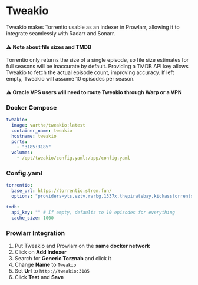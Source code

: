 # Tweakio

Tweakio makes Torrentio usable as an indexer in Prowlarr, allowing it to integrate seamlessly with Radarr and Sonarr.

#### ⚠️ Note about file sizes and TMDB

Torrentio only returns the size of a single episode, so file size estimates for full seasons will be inaccurate by default. Providing a TMDB API key allows Tweakio to fetch the actual episode count, improving accuracy. If left empty, Tweakio will assume 10 episodes per season.

#### ⚠️ Oracle VPS users will need to route Tweakio through Warp or a VPN


### Docker Compose

```yaml
tweakio:
  image: varthe/tweakio:latest
  container_name: tweakio
  hostname: tweakio
  ports:
    - "3185:3185"
  volumes:
    - /opt/tweakio/config.yaml:/app/config.yaml
```

### Config.yaml

```yaml
torrentio:
  base_url: https://torrentio.strem.fun/
  options: "providers=yts,eztv,rarbg,1337x,thepiratebay,kickasstorrents,torrentgalaxy,magnetdl,horriblesubs,nyaasi,tokyotosho,anidex|sort=qualitysize|qualityfilter=scr,cam"

tmdb:
  api_key: "" # If empty, defaults to 10 episodes for everything
  cache_size: 1000
```

### Prowlarr Integration

1. Put Tweakio and Prowlarr on the **same docker network**
2. Click on **Add Indexer**
3. Search for **Generic Torznab** and click it
4. Change **Name** to `Tweakio`
5. Set **Url** to `http://tweakio:3185`
6. Click **Test** and **Save**
